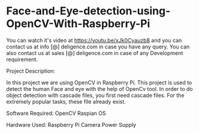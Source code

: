 # Face-and-Eye-detection-using-OpenCV-With-Raspberry-Pi

You can watch it's video at https://youtu.be/xJk0Cyauzb8 and you can contact us at info [@] deligence.com in case you have any query. You can also contact us at sales [@] deligence.com in case of any Development requirement.

Project Description:

In this project we are using OpenCV in Raspberry Pi. This project is used to detect the human Face and eye with the help of OpenCv tool. In order to do object detection with cascade files, you first need cascade files. For the extremely popular tasks, these file already exist. 

Software Required:
OpenCV
Raspian OS

Hardware Used:
Raspberry Pi 
Camera 
Power Supply
